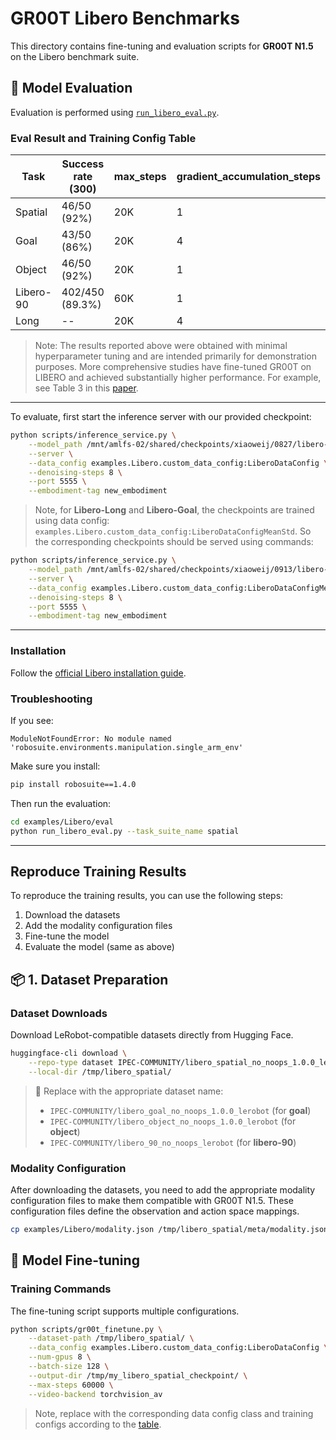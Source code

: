 # GR00T Libero Benchmarks

This directory contains fine-tuning and evaluation scripts for **GR00T N1.5** on the Libero benchmark suite.



## 🎯 Model Evaluation

Evaluation is performed using [`run_libero_eval.py`](https://github.com/NVIDIA/Isaac-GR00T/examples/Libero/eval/run_libero_eval.py).

<!-- TODO: Upload the checkpoint to Youliang's HF repo. -->
<!-- Spatial: /mnt/amlfs-02/shared/checkpoints/xiaoweij/0827/libero-checkpoints-20K/checkpoint-20000/ -->
<!-- Goal: /mnt/amlfs-02/shared/checkpoints/xiaoweij/0911/libero-goal-checkpoints-20K/ https://wandb.ai/nv-gear/huggingface/runs/wibov9ph?nw=nwuserxiaoweij -->
<!-- Object: /mnt/amlfs-02/shared/checkpoints/xiaoweij/0904/libero-object-checkpoints-20K/ https://wandb.ai/nv-gear/huggingface/runs/38tmzwcw?nw=nwuserxiaoweij -->
<!-- Libero-90: /mnt/amlfs-02/shared/checkpoints/xiaoweij/0905/libero-90-checkpoints-60K/  https://wandb.ai/nv-gear/huggingface/runs/3wpxrsri?nw=nwuserxiaoweij -->
<!-- Libero-Long: /mnt/amlfs-02/shared/checkpoints/xiaoweij/0914/libero-long-checkpoints-20K/ https://wandb.ai/nv-gear/huggingface/runs/yg3c6u4z?nw=nwuserxiaoweij  -->
<!-- TODO: Update with new number for Long. -->

### Eval Result and Training Config Table

| Task        | Success rate (300) | max_steps | gradient_accumulation_steps | batch_size |                   data config                     |
| ----------- | ------------------ | --------- | --------------------------- | ---------- | ------------------------------------------------- |
| Spatial     | 46/50 (92%)        |    20K    |             1               |     128    |examples.Libero.custom_data_config:LiberoDataConfig|
| Goal        | 43/50 (86%)        |    20K    |             4               |     72     |examples.Libero.custom_data_config:LiberoDataConfigMeanStd|
| Object      | 46/50 (92%)        |    20K    |             1               |     128    |examples.Libero.custom_data_config:LiberoDataConfig|
| Libero-90   | 402/450 (89.3%)    |    60K    |             1               |     128    |examples.Libero.custom_data_config:LiberoDataConfig|
| Long        | --                 |    20K    |             4               |     80     |examples.Libero.custom_data_config:LiberoDataConfigMeanStd|



> Note: The results reported above were obtained with minimal hyperparameter tuning and are intended primarily for demonstration purposes. More comprehensive studies have fine-tuned GR00T on LIBERO and achieved substantially higher performance. For example, see Table 3 in this [paper](https://arxiv.org/pdf/2508.21112).
----

To evaluate, first start the inference server with our provided checkpoint:

<!-- TODO: Replace with Youliang's repo. -->
```bash
python scripts/inference_service.py \
    --model_path /mnt/amlfs-02/shared/checkpoints/xiaoweij/0827/libero-checkpoints-20K/checkpoint-20000 \
    --server \
    --data_config examples.Libero.custom_data_config:LiberoDataConfig \
    --denoising-steps 8 \
    --port 5555 \
    --embodiment-tag new_embodiment
```

> Note, for **Libero-Long** and **Libero-Goal**, the checkpoints are trained using data config: `examples.Libero.custom_data_config:LiberoDataConfigMeanStd`. So the corresponding checkpoints should be served using commands:
```bash
python scripts/inference_service.py \
    --model_path /mnt/amlfs-02/shared/checkpoints/xiaoweij/0913/libero-goal-checkpoints-20K/checkpoint-20000 \
    --server \
    --data_config examples.Libero.custom_data_config:LiberoDataConfigMeanStd \
    --denoising-steps 8 \
    --port 5555 \
    --embodiment-tag new_embodiment
```
----

### Installation

Follow the [official Libero installation guide](https://lifelong-robot-learning.github.io/LIBERO/html/getting_started/installation.html).

### Troubleshooting

If you see:
```
ModuleNotFoundError: No module named 'robosuite.environments.manipulation.single_arm_env'
```

Make sure you install:
```bash
pip install robosuite==1.4.0
```

Then run the evaluation:
```bash
cd examples/Libero/eval
python run_libero_eval.py --task_suite_name spatial
```

----

## Reproduce Training Results

To reproduce the training results, you can use the following steps:
1. Download the datasets
2. Add the modality configuration files
3. Fine-tune the model
4. Evaluate the model (same as above)

## 📦 1. Dataset Preparation

### Dataset Downloads
Download LeRobot-compatible datasets directly from Hugging Face.

```bash
huggingface-cli download \
    --repo-type dataset IPEC-COMMUNITY/libero_spatial_no_noops_1.0.0_lerobot \
    --local-dir /tmp/libero_spatial/
```

> 🔄 Replace with the appropriate dataset name:
> - `IPEC-COMMUNITY/libero_goal_no_noops_1.0.0_lerobot` (for **goal**)
> - `IPEC-COMMUNITY/libero_object_no_noops_1.0.0_lerobot` (for **object**)
> - `IPEC-COMMUNITY/libero_90_no_noops_lerobot` (for **libero-90**)

### Modality Configuration

After downloading the datasets, you need to add the appropriate modality configuration files to make them compatible with GR00T N1.5. These configuration files define the observation and action space mappings.

```bash
cp examples/Libero/modality.json /tmp/libero_spatial/meta/modality.json
```

## 🚀 Model Fine-tuning

### Training Commands

The fine-tuning script supports multiple configurations.

```bash
python scripts/gr00t_finetune.py \
    --dataset-path /tmp/libero_spatial/ \
    --data_config examples.Libero.custom_data_config:LiberoDataConfig \
    --num-gpus 8 \
    --batch-size 128 \
    --output-dir /tmp/my_libero_spatial_checkpoint/ \
    --max-steps 60000 \
    --video-backend torchvision_av
```
> Note, replace with the corresponding data config class and training configs according to the [table](#training-config-table).
